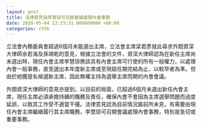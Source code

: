 ```yaml
---
layout: post
title: 法律意見指李慧琼可召開會議處理內會事務
date: 2020-05-04 13:23:31.000000000 +08:00
categories: rthk
---
```


立法會內務委員會超過6個月未能選出主席，立法會主席梁君彥就此尋求外間資深大律師余若海及孫靖乾的意見，根據立法會的文件，資深大律師認為在新任主席尚未選出時，現任內會主席李慧琼應該具有內會主席可行使的所有一般權力，以處理內會一般事務，直至選出本年度新主席或至現屆任期完結為止，以較早者為準。但由於她獲提名候選新主席，因此無權主持為選舉主席而開的內會會議。

外間資深大律師的意見亦提到，以目前的局面，已超過6個月未選出新任內會主席，現任主席必須承擔持續的職務及責任，確保內會不會因為主席選舉問題而過度延誤，以致其工作受不適當干擾。法律意見認為目前情況屬前所未見，有需要由現任內會主席繼續履行其主席職務，李慧琼可召開會議處理內會事務，特別是急切或重要事務。
